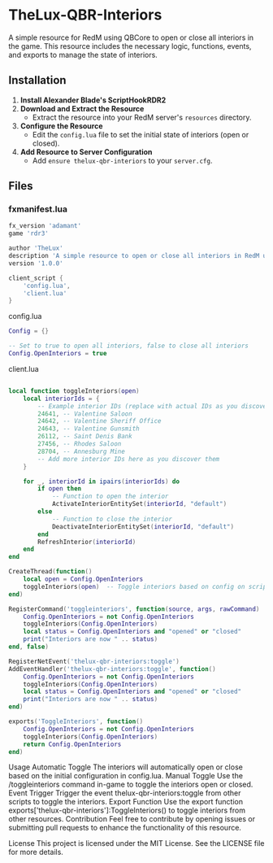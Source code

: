 # TheLux-QBR-Interiors

A simple resource for RedM using QBCore to open or close all interiors in the game. This resource includes the necessary logic, functions, events, and exports to manage the state of interiors.

## Installation

1. **Install Alexander Blade's ScriptHookRDR2**
2. **Download and Extract the Resource**
   - Extract the resource into your RedM server's `resources` directory.
3. **Configure the Resource**
   - Edit the `config.lua` file to set the initial state of interiors (open or closed).
4. **Add Resource to Server Configuration**
   - Add `ensure thelux-qbr-interiors` to your `server.cfg`.

## Files

### fxmanifest.lua

```lua
fx_version 'adamant'
game 'rdr3'

author 'TheLux'
description 'A simple resource to open or close all interiors in RedM using QBCore'
version '1.0.0'

client_script {
    'config.lua',
    'client.lua'
}
```

config.lua
```lua
Config = {}

-- Set to true to open all interiors, false to close all interiors
Config.OpenInteriors = true
```

client.lua
```lua

local function toggleInteriors(open)
    local interiorIds = {
        -- Example interior IDs (replace with actual IDs as you discover them)
        24641, -- Valentine Saloon
        24642, -- Valentine Sheriff Office
        24643, -- Valentine Gunsmith
        26112, -- Saint Denis Bank
        27456, -- Rhodes Saloon
        28704, -- Annesburg Mine
        -- Add more interior IDs here as you discover them
    }

    for _, interiorId in ipairs(interiorIds) do
        if open then
            -- Function to open the interior
            ActivateInteriorEntitySet(interiorId, "default")
        else
            -- Function to close the interior
            DeactivateInteriorEntitySet(interiorId, "default")
        end
        RefreshInterior(interiorId)
    end
end

CreateThread(function()
    local open = Config.OpenInteriors
    toggleInteriors(open)  -- Toggle interiors based on config on script start
end)

RegisterCommand('toggleinteriors', function(source, args, rawCommand)
    Config.OpenInteriors = not Config.OpenInteriors
    toggleInteriors(Config.OpenInteriors)
    local status = Config.OpenInteriors and "opened" or "closed"
    print("Interiors are now " .. status)
end, false)

RegisterNetEvent('thelux-qbr-interiors:toggle')
AddEventHandler('thelux-qbr-interiors:toggle', function()
    Config.OpenInteriors = not Config.OpenInteriors
    toggleInteriors(Config.OpenInteriors)
    local status = Config.OpenInteriors and "opened" or "closed"
    print("Interiors are now " .. status)
end)

exports('ToggleInteriors', function()
    Config.OpenInteriors = not Config.OpenInteriors
    toggleInteriors(Config.OpenInteriors)
    return Config.OpenInteriors
end)
```
Usage
Automatic Toggle
The interiors will automatically open or close based on the initial configuration in config.lua.
Manual Toggle
Use the /toggleinteriors command in-game to toggle the interiors open or closed.
Event Trigger
Trigger the event thelux-qbr-interiors:toggle from other scripts to toggle the interiors.
Export Function
Use the export function exports['thelux-qbr-interiors']:ToggleInteriors() to toggle interiors from other resources.
Contribution
Feel free to contribute by opening issues or submitting pull requests to enhance the functionality of this resource.

License
This project is licensed under the MIT License. See the LICENSE file for more details.
